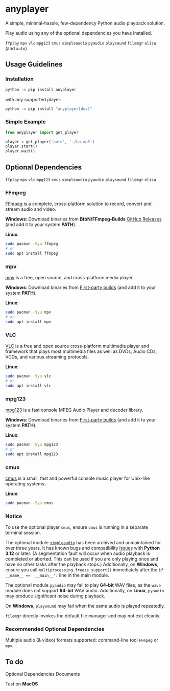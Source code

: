 # anyplayer

A simple, minimal-hassle, few-dependency Python audio playback solution.

Play audio using any of the optional dependencies you have installed.

`ffplay` `mpv` `vlc` `mpg123` `cmus` `simpleaudio` `pyaudio` `playsound` `filemgr` `elisa` (and `auto`)

## Usage Guidelines

### Installation

```sh
python -m pip install anyplayer
```

with any supported player:

```sh
python -m pip install "anyplayer[dev]"
```

### Simple Example

```py
from anyplayer import get_player

player = get_player('auto', './ba.mp3')
player.start()
player.wait()
```

## Optional Dependencies

`ffplay` `mpv` `vlc` `mpg123` `cmus` `simpleaudio` `pyaudio` `playsound` `filemgr` `elisa`

### FFmpeg

[FFmpeg](https://www.ffmpeg.org/) is a complete, cross-platform solution to record, convert and stream audio and video.

**Windows**: Download binaries from **BtbN/FFmpeg-Builds** [GitHub Releases](https://github.com/BtbN/FFmpeg-Builds/releases) (and add it to your system **PATH**).

**Linux**:

```sh
sudo pacman -Syu ffmpeg
# or
sudo apt install ffmpeg
```

### mpv

[mpv](https://mpv.io/) is a free, open source, and cross-platform media player.

**Windows**: Download binaries from [First-party builds](https://nightly.link/mpv-player/mpv/workflows/build/master) (and add it to your system **PATH**).

**Linux**:

```sh
sudo pacman -Syu mpv
# or
sudo apt install mpv
```

### VLC

[VLC](https://www.videolan.org/) is a free and open source cross-platform multimedia player and framework that plays most multimedia files as well as DVDs, Audio CDs, VCDs, and various streaming protocols.

**Linux**:

```sh
sudo pacman -Syu vlc
# or
sudo apt install vlc
```

### mpg123

[mpg123](https://www.mpg123.de/) is a fast console MPEG Audio Player and decoder library.

**Windows**: Download binaries from [First-party builds](https://www.mpg123.de/download.shtml) (and add it to your system **PATH**).

**Linux**:

```sh
sudo pacman -Syu mpg123
# or
sudo apt install mpg123
```

### cmus

[cmus](https://cmus.github.io/) is a small, fast and powerful console music player for Unix-like operating systems.

**Linux**:

```sh
sudo pacman -Syu cmus
```

### Notice

To use the optional player `cmus`, ensure `cmus` is running in a separate terminal session.

The optional module [`simpleaudio`](https://github.com/hamiltron/py-simple-audio) has been archived and unmaintained for over three years. It has known bugs and compatibility [issues](https://github.com/hamiltron/py-simple-audio/issues/72) with **Python 3.12** or later. (A segmentation fault will occur when audio playback is completed or aborted. This can be used if you are only playing once and have no other tasks after the playback stops.) Additionally, on **Windows**, ensure you call `multiprocessing.freeze_support()` immediately after the `if __name__ == '__main__':` line in the main module.

The optional module `pyaudio` may fail to play **64-bit** WAV files, as the `wave` module does not support **64-bit** WAV audio. Additionally, on **Linux**, `pyaudio` may produce significant noise during playback.

On **Windows**, `playsound` may fail when the same audio is played repeatedly.

`filemgr` directly invokes the default file manager and may not exit cleanly.

### Recommended Optional Dependencies

Multiple audio (& video) formats supported: command-line tool `FFmpeg` or `mpv`.

## To do

Optional Dependencies Documents

Test on **MacOS**
